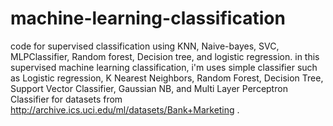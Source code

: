 # machine-learning-classification
code for supervised classification using KNN, Naive-bayes, SVC, MLPClassifier, Random forest, Decision tree, and logistic regression.
in this supervised machine learning classification, i'm uses simple classifier such as Logistic regression, K Nearest Neighbors, Random Forest, Decision Tree, Support Vector Classifier, Gaussian NB, and Multi Layer Perceptron Classifier for datasets from 
http://archive.ics.uci.edu/ml/datasets/Bank+Marketing .
